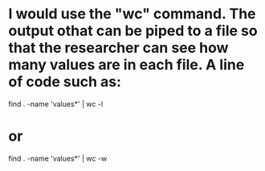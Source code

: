 # I would use the "wc" command.  The output othat can be piped to a file so that the researcher can see how many values are in each file. A line of code such as:
find . -name 'values*' | wc -l

# or

find . -name 'values*' | wc -w
